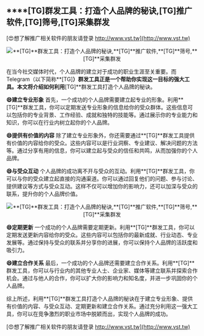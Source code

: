 ## ****[TG]**群发工具：打造个人品牌的秘诀,**[TG]**推广软件,**[TG]**筛号,**[TG]**采集群发**

[😍想了解推广相关软件的朋友请登录 http://www.vst.tw](http://www.vst.tw)

 <center><img src="https://vst.tw/MP4/tuiguang/png/2.png" alt="**[TG]**群发工具：打造个人品牌的秘诀,**[TG]**推广软件,**[TG]**筛号,**[TG]**采集群发"></center>

在当今社交媒体时代，个人品牌的建立对于成功的职业生涯至关重要。而Telegram（以下简称**[TG]**）群发工具正是一个帮助你实现这一目标的强大工具。本文将介绍如何利用**[TG]**群发工具打造个人品牌的秘诀。

**😄建立专业形象**
首先，一个成功的个人品牌需要建立起专业的形象。利用**[TG]**群发工具，你可以定期发送专业形象的信息给你的受众群体。这些信息可以包括你的专业背景、工作经验、成就和独特的技能等。通过展示你的专业能力和知识，你可以在行业内树立起你的个人品牌。

**😄提供有价值的内容**
除了建立专业形象外，你还需要通过**[TG]**群发工具提供有价值的内容给你的受众。这些内容可以是行业洞察、专业建议、解决问题的方法等。通过分享有用的信息，你可以建立起与受众的信任和共鸣，从而加强你的个人品牌。

**😄与受众互动**
个人品牌的成功离不开与受众的互动。利用**[TG]**群发工具，你可以与你的受众建立起直接的沟通渠道。你可以通过回复他们的问题、参与讨论、提供建议等方式与受众互动。这样不仅可以增加你的影响力，还可以加深与受众的联系，提升你的个人品牌价值。

 <center><img src="https://vst.tw/MP4/tuiguang/png/1.png" alt="**[TG]**群发工具：打造个人品牌的秘诀,**[TG]**推广软件,**[TG]**筛号,**[TG]**采集群发"></center>

**😄定期更新**
一个成功的个人品牌需要定期更新。利用**[TG]**群发工具，你可以定期发送更新内容给你的受众。这些内容可以包括你的最新成就、行业动态、专业发展等。通过保持与受众的联系并分享你的进展，你可以保持个人品牌的活跃度和吸引力。

**😄建立合作关系**
最后，一个成功的个人品牌还需要建立合作关系。利用**[TG]**群发工具，你可以与行业内的其他专业人士、企业家、媒体等建立联系并探索合作机会。通过与他人的合作，你可以扩大你的影响力和知名度，并进一步巩固你的个人品牌。

综上所述，利用**[TG]**群发工具打造个人品牌的秘诀在于建立专业形象、提供有价值的内容、与受众互动、定期更新和建立合作关系。通过充分利用这一强大工具，你可以在竞争激烈的职业市场中脱颖而出，实现个人品牌的成功。

[😍想了解推广相关软件的朋友请登录 http://www.vst.tw](http://www.vst.tw)



